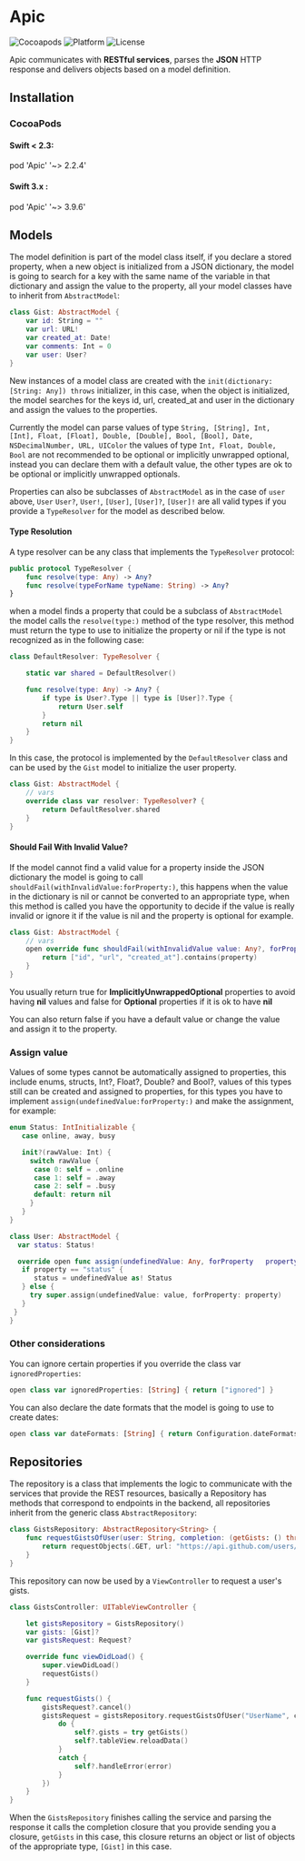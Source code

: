 # Apic
![Cocoapods](https://img.shields.io/cocoapods/v/Apic.svg)
![Platform](https://img.shields.io/cocoapods/p/Apic.svg)
![License](https://img.shields.io/cocoapods/l/Apic.svg)


Apic communicates with **RESTful services**, parses the **JSON** HTTP response and delivers objects based on a model definition.

## Installation
### CocoaPods
####  Swift < 2.3:
  pod 'Apic' '~> 2.2.4'
####  Swift 3.x :
   pod 'Apic' '~> 3.9.6'

## Models

The model definition is part of the model class itself, if you declare a stored property, when a new object is initialized from a JSON dictionary, the model is going to search for a key with the same name of the variable in that dictionary and assign the value to the property, all your model classes have to inherit from `AbstractModel`:

```swift
class Gist: AbstractModel {
    var id: String = ""
    var url: URL!
    var created_at: Date!
    var comments: Int = 0
    var user: User?
}
```

New instances of a model class are created with the `init(dictionary: [String: Any]) throws` initializer,
in this case, when the object is initialized, the model searches for the keys id, url, created_at and user in the dictionary and assign the values to the properties.

Currently the model can parse values of type `String, [String], Int, [Int], Float, [Float], Double, [Double], Bool, [Bool], Date, NSDecimalNumber, URL, UIColor` the values of type `Int, Float, Double, Bool` are not recommended to be optional or implicitly unwrapped optional, instead you can declare them with a default value, the other types are ok to be optional or implicitly unwrapped optionals.

Properties can also be subclasses of `AbstractModel` as in the case of `user` above, `User` `User?`, `User!`, `[User]`, `[User]?`, `[User]!` are all valid types if you provide a `TypeResolver` for the model as described below.

#### Type Resolution

A type resolver can be any class that implements the `TypeResolver` protocol:

```swift
public protocol TypeResolver {
    func resolve(type: Any) -> Any?
    func resolve(typeForName typeName: String) -> Any?
}
```

when a model finds a property that could be a subclass of `AbstractModel` the model calls the `resolve(type:)` method of the type resolver, this method must return the type to use to initialize the property or nil if the type is not recognized as in the following case:

```swift
class DefaultResolver: TypeResolver {

    static var shared = DefaultResolver()

    func resolve(type: Any) -> Any? {
        if type is User?.Type || type is [User]?.Type {
            return User.self
        }
        return nil
    }
}
```

In this case, the protocol is implemented by the `DefaultResolver` class and can be used by the `Gist` model to initialize the user property.

```swift
class Gist: AbstractModel {
    // vars
    override class var resolver: TypeResolver? {
        return DefaultResolver.shared
    }
}
```

#### Should Fail With Invalid Value?

If the model cannot find a valid value for a property inside the JSON dictionary the model is going to call `shouldFail(withInvalidValue:forProperty:)`, this happens when the value in the dictionary is nil or cannot be converted to an appropriate type, when this method is called you have the opportunity to decide if the value is really invalid or ignore it if the value is nil and the property is optional for example.

```swift
class Gist: AbstractModel {
    // vars
    open override func shouldFail(withInvalidValue value: Any?, forProperty property: String) -> Bool {
        return ["id", "url", "created_at"].contains(property)
    }
}
```

You usually return true for **ImplicitlyUnwrappedOptional** properties to avoid having **nil** values and false for **Optional** properties if it is ok to have **nil**

You can also return false if you have a default value or change the value and assign it to the property.

### Assign value

Values of some types cannot be automatically assigned to properties, this include enums, structs, Int?, Float?, Double? and Bool?, values of this types still can be created and assigned to properties, for this types you have to implement `assign(undefinedValue:forProperty:)` and make the assignment, for example:

```swift
enum Status: IntInitializable {
   case online, away, busy

   init?(rawValue: Int) {
     switch rawValue {
      case 0: self = .online
      case 1: self = .away
      case 2: self = .busy
      default: return nil
     }
   }
}

class User: AbstractModel {
  var status: Status!

  override open func assign(undefinedValue: Any, forProperty   property: String) throws {
   if property == "status" {
      status = undefinedValue as! Status
   } else {
     try super.assign(undefinedValue: value, forProperty: property)
   }
 }
}
```

### Other considerations

You can ignore certain properties if you override the class var `ignoredProperties`:
```swift
open class var ignoredProperties: [String] { return ["ignored"] }
```

You can also declare the date formats that the model is going to use to create dates:
```swift
open class var dateFormats: [String] { return Configuration.dateFormats + ["y/MM/dd HH:mm:ss Z"] }
```

## Repositories

The repository is a class that implements the logic to communicate with the services that provide the REST resources, basically a Repository has methods that correspond to endpoints in the backend, all repositories inherit from the generic class `AbstractRepository`:

```swift
class GistsRepository: AbstractRepository<String> {    
    func requestGistsOfUser(user: String, completion: (getGists: () throws -> [Gist]) -> Void) -> Request<[Gist]>? {
        return requestObjects(.GET, url: "https://api.github.com/users/\(user)/gists", completion: completion)
    }
}
```

This repository can now be used by a `ViewController` to request a user's gists.

```swift
class GistsController: UITableViewController {

	let gistsRepository = GistsRepository()
    var gists: [Gist]?
    var gistsRequest: Request?

    override func viewDidLoad() {
        super.viewDidLoad()
        requestGists()
    }

    func requestGists() {
        gistsRequest?.cancel()
    	gistsRequest = gistsRepository.requestGistsOfUser("UserName", completion: { [weak self] (getGists) -> Void in
    	    do {
    	    	self?.gists = try getGists()
    	    	self?.tableView.reloadData()
    	    }
    	    catch {
    	    	self?.handleError(error)
    	    }
    	})
    }
}
```

When the `GistsRepository` finishes calling the service and parsing the response it calls the completion closure that you provide sending you a closure, `getGists` in this case, this closure returns an object or list of objects of the appropriate type, `[Gist]` in this case.
